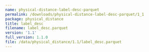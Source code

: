 ```yaml
---
name: physical-distance-label-desc-parquet
permalink: /downloads/physical-distance-label-desc-parquet/1_1
package: physical_distance
title: label_desc
filename: label_desc.parquet
version: '1.1'
full_version: 1.1.0
file: /data/physical_distance/1.1/label_desc.parquet
---
```

